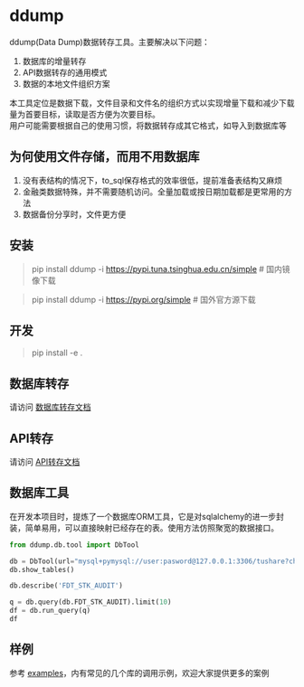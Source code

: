 # ddump
ddump(Data Dump)数据转存工具。主要解决以下问题：
1. 数据库的增量转存
2. API数据转存的通用模式
3. 数据的本地文件组织方案

本工具定位是数据下载，文件目录和文件名的组织方式以实现增量下载和减少下载量为首要目标，读取是否方便为次要目标。  
用户可能需要根据自己的使用习惯，将数据转存成其它格式，如导入到数据库等

## 为何使用文件存储，而用不用数据库
1. 没有表结构的情况下，to_sql保存格式的效率很低，提前准备表结构又麻烦
2. 金融类数据特殊，并不需要随机访问。全量加载或按日期加载都是更常用的方法
3. 数据备份分享时，文件更方便

## 安装
> pip install ddump -i https://pypi.tuna.tsinghua.edu.cn/simple # 国内镜像下载

> pip install ddump -i https://pypi.org/simple # 国外官方源下载

## 开发
> pip install -e .


## 数据库转存
请访问 [数据库转存文档](ddump/db/README.md)

## API转存
请访问 [API转存文档](ddump/api/README.md)

## 数据库工具
在开发本项目时，提炼了一个数据库ORM工具，它是对sqlalchemy的进一步封装，简单易用，可以直接映射已经存在的表。使用方法仿照聚宽的数据接口。
```python
from ddump.db.tool import DbTool

db = DbTool(url="mysql+pymysql://user:pasword@127.0.0.1:3306/tushare?charset=utf8")
db.show_tables()

db.describe('FDT_STK_AUDIT')

q = db.query(db.FDT_STK_AUDIT).limit(10)
df = db.run_query(q)
df

```

## 样例
参考 [examples](examples)，内有常见的几个库的调用示例，欢迎大家提供更多的案例
